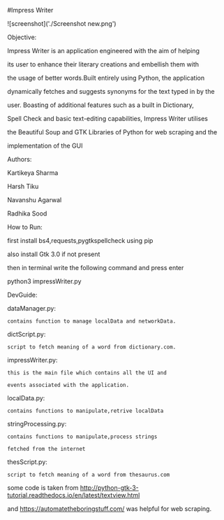 #Impress Writer


![screenshot]('./Screenshot new.png')


Objective:

Impress Writer is an application engineered with the aim of helping

its user to enhance their literary creations and embellish them with

the usage of better words.Built entirely using Python, the application

dynamically fetches and suggests synonyms for the text typed in by the

user. Boasting of additional features such as a built in Dictionary,

Spell Check and basic text-editing capabilities, Impress Writer utilises

the Beautiful Soup and GTK Libraries of Python for web scraping and the

implementation of the GUI

Authors:

Kartikeya Sharma

Harsh Tiku

Navanshu Agarwal

Radhika Sood

How to Run:

first install bs4,requests,pygtkspellcheck using pip

also install Gtk 3.0 if not present

then in terminal write the following command and press enter

python3 impressWriter.py

DevGuide:

dataManager.py:

	contains function to manage localData and networkData.

dictScript.py:

	script to fetch meaning of a word from dictionary.com.

impressWriter.py:

	this is the main file which contains all the UI and

	events associated with the application.

localData.py:

	contains functions to manipulate,retrive localData

stringProcessing.py:

	contains functions to manipulate,process strings

	fetched from the internet

thesScript.py:

	script to fetch meaning of a word from thesaurus.com

some code is taken from http://python-gtk-3-tutorial.readthedocs.io/en/latest/textview.html

and https://automatetheboringstuff.com/ was helpful for web scraping.
